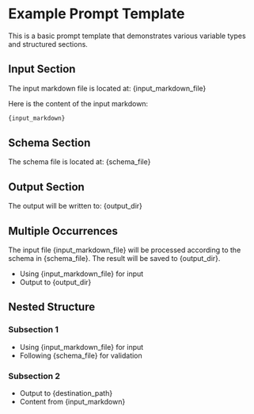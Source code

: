 # Example Prompt Template

This is a basic prompt template that demonstrates various variable types and structured sections.

## Input Section

The input markdown file is located at: {input_markdown_file}

Here is the content of the input markdown:

```markdown
{input_markdown}
```

## Schema Section

The schema file is located at: {schema_file}

## Output Section

The output will be written to: {output_dir}

## Multiple Occurrences

The input file {input_markdown_file} will be processed according to the schema in {schema_file}. The
result will be saved to {output_dir}.

- Using {input_markdown_file} for input
- Output to {output_dir}

## Nested Structure

### Subsection 1

- Using {input_markdown_file} for input
- Following {schema_file} for validation

### Subsection 2

- Output to {destination_path}
- Content from {input_markdown}
